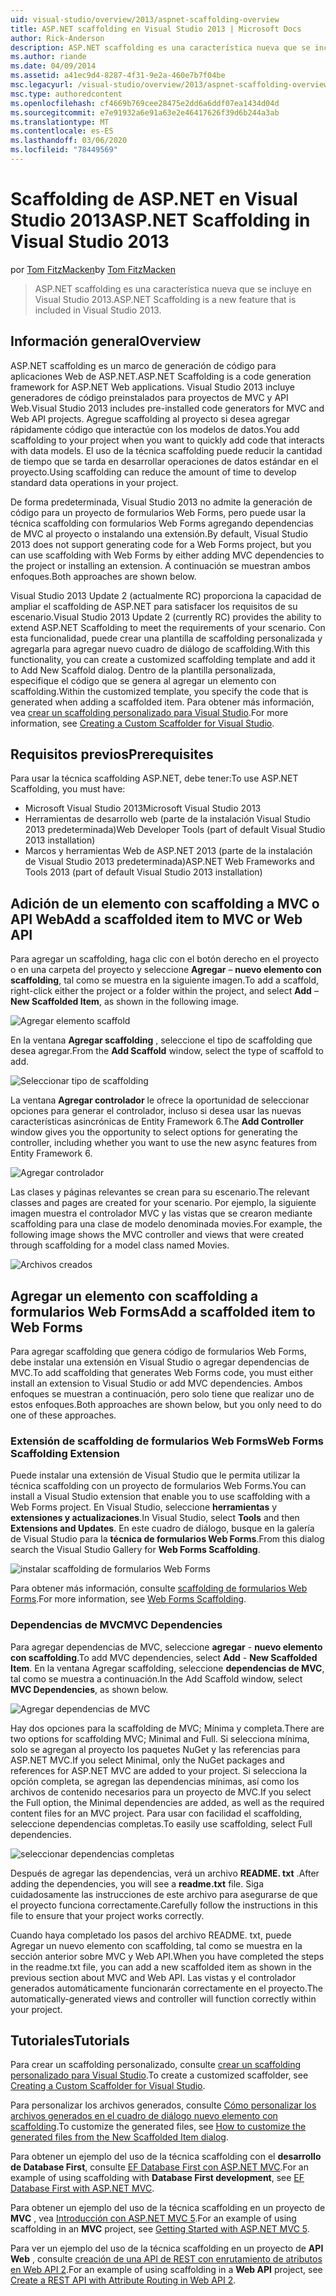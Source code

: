 ```yaml
---
uid: visual-studio/overview/2013/aspnet-scaffolding-overview
title: ASP.NET scaffolding en Visual Studio 2013 | Microsoft Docs
author: Rick-Anderson
description: ASP.NET scaffolding es una característica nueva que se incluye en Visual Studio 2013.
ms.author: riande
ms.date: 04/09/2014
ms.assetid: a41ec9d4-8287-4f31-9e2a-460e7b7f04be
msc.legacyurl: /visual-studio/overview/2013/aspnet-scaffolding-overview
msc.type: authoredcontent
ms.openlocfilehash: cf4669b769cee28475e2dd6a6ddf07ea1434d04d
ms.sourcegitcommit: e7e91932a6e91a63e2e46417626f39d6b244a3ab
ms.translationtype: MT
ms.contentlocale: es-ES
ms.lasthandoff: 03/06/2020
ms.locfileid: "78449569"
---
```

# <a name="aspnet-scaffolding-in-visual-studio-2013"></a><span data-ttu-id="7a624-103">Scaffolding de ASP.NET en Visual Studio 2013</span><span class="sxs-lookup"><span data-stu-id="7a624-103">ASP.NET Scaffolding in Visual Studio 2013</span></span>

<span data-ttu-id="7a624-104">por [Tom FitzMacken](https://github.com/tfitzmac)</span><span class="sxs-lookup"><span data-stu-id="7a624-104">by [Tom FitzMacken](https://github.com/tfitzmac)</span></span>

> <span data-ttu-id="7a624-105">ASP.NET scaffolding es una característica nueva que se incluye en Visual Studio 2013.</span><span class="sxs-lookup"><span data-stu-id="7a624-105">ASP.NET Scaffolding is a new feature that is included in Visual Studio 2013.</span></span>

## <a name="overview"></a><span data-ttu-id="7a624-106">Información general</span><span class="sxs-lookup"><span data-stu-id="7a624-106">Overview</span></span>

<span data-ttu-id="7a624-107">ASP.NET scaffolding es un marco de generación de código para aplicaciones Web de ASP.NET.</span><span class="sxs-lookup"><span data-stu-id="7a624-107">ASP.NET Scaffolding is a code generation framework for ASP.NET Web applications.</span></span> <span data-ttu-id="7a624-108">Visual Studio 2013 incluye generadores de código preinstalados para proyectos de MVC y API Web.</span><span class="sxs-lookup"><span data-stu-id="7a624-108">Visual Studio 2013 includes pre-installed code generators for MVC and Web API projects.</span></span> <span data-ttu-id="7a624-109">Agregue scaffolding al proyecto si desea agregar rápidamente código que interactúe con los modelos de datos.</span><span class="sxs-lookup"><span data-stu-id="7a624-109">You add scaffolding to your project when you want to quickly add code that interacts with data models.</span></span> <span data-ttu-id="7a624-110">El uso de la técnica scaffolding puede reducir la cantidad de tiempo que se tarda en desarrollar operaciones de datos estándar en el proyecto.</span><span class="sxs-lookup"><span data-stu-id="7a624-110">Using scaffolding can reduce the amount of time to develop standard data operations in your project.</span></span>

<span data-ttu-id="7a624-111">De forma predeterminada, Visual Studio 2013 no admite la generación de código para un proyecto de formularios Web Forms, pero puede usar la técnica scaffolding con formularios Web Forms agregando dependencias de MVC al proyecto o instalando una extensión.</span><span class="sxs-lookup"><span data-stu-id="7a624-111">By default, Visual Studio 2013 does not support generating code for a Web Forms project, but you can use scaffolding with Web Forms by either adding MVC dependencies to the project or installing an extension.</span></span> <span data-ttu-id="7a624-112">A continuación se muestran ambos enfoques.</span><span class="sxs-lookup"><span data-stu-id="7a624-112">Both approaches are shown below.</span></span>

<span data-ttu-id="7a624-113">Visual Studio 2013 Update 2 (actualmente RC) proporciona la capacidad de ampliar el scaffolding de ASP.NET para satisfacer los requisitos de su escenario.</span><span class="sxs-lookup"><span data-stu-id="7a624-113">Visual Studio 2013 Update 2 (currently RC) provides the ability to extend ASP.NET Scaffolding to meet the requirements of your scenario.</span></span> <span data-ttu-id="7a624-114">Con esta funcionalidad, puede crear una plantilla de scaffolding personalizada y agregarla para agregar nuevo cuadro de diálogo de scaffolding.</span><span class="sxs-lookup"><span data-stu-id="7a624-114">With this functionality, you can create a customized scaffolding template and add it to Add New Scaffold dialog.</span></span> <span data-ttu-id="7a624-115">Dentro de la plantilla personalizada, especifique el código que se genera al agregar un elemento con scaffolding.</span><span class="sxs-lookup"><span data-stu-id="7a624-115">Within the customized template, you specify the code that is generated when adding a scaffolded item.</span></span> <span data-ttu-id="7a624-116">Para obtener más información, vea [crear un scaffolding personalizado para Visual Studio](https://go.microsoft.com/fwlink/p/?LinkId=395029).</span><span class="sxs-lookup"><span data-stu-id="7a624-116">For more information, see [Creating a Custom Scaffolder for Visual Studio](https://go.microsoft.com/fwlink/p/?LinkId=395029).</span></span>

## <a name="prerequisites"></a><span data-ttu-id="7a624-117">Requisitos previos</span><span class="sxs-lookup"><span data-stu-id="7a624-117">Prerequisites</span></span>

<span data-ttu-id="7a624-118">Para usar la técnica scaffolding ASP.NET, debe tener:</span><span class="sxs-lookup"><span data-stu-id="7a624-118">To use ASP.NET Scaffolding, you must have:</span></span>

- <span data-ttu-id="7a624-119">Microsoft Visual Studio 2013</span><span class="sxs-lookup"><span data-stu-id="7a624-119">Microsoft Visual Studio 2013</span></span>
- <span data-ttu-id="7a624-120">Herramientas de desarrollo web (parte de la instalación Visual Studio 2013 predeterminada)</span><span class="sxs-lookup"><span data-stu-id="7a624-120">Web Developer Tools (part of default Visual Studio 2013 installation)</span></span>
- <span data-ttu-id="7a624-121">Marcos y herramientas Web de ASP.NET 2013 (parte de la instalación de Visual Studio 2013 predeterminada)</span><span class="sxs-lookup"><span data-stu-id="7a624-121">ASP.NET Web Frameworks and Tools 2013 (part of default Visual Studio 2013 installation)</span></span>

## <a name="add-a-scaffolded-item-to-mvc-or-web-api"></a><span data-ttu-id="7a624-122">Adición de un elemento con scaffolding a MVC o API Web</span><span class="sxs-lookup"><span data-stu-id="7a624-122">Add a scaffolded item to MVC or Web API</span></span>

<span data-ttu-id="7a624-123">Para agregar un scaffolding, haga clic con el botón derecho en el proyecto o en una carpeta del proyecto y seleccione **Agregar** – **nuevo elemento con scaffolding**, tal como se muestra en la siguiente imagen.</span><span class="sxs-lookup"><span data-stu-id="7a624-123">To add a scaffold, right-click either the project or a folder within the project, and select **Add** – **New Scaffolded Item**, as shown in the following image.</span></span>

![Agregar elemento scaffold](aspnet-scaffolding-overview/_static/image1.png)

<span data-ttu-id="7a624-125">En la ventana **Agregar scaffolding** , seleccione el tipo de scaffolding que desea agregar.</span><span class="sxs-lookup"><span data-stu-id="7a624-125">From the **Add Scaffold** window, select the type of scaffold to add.</span></span>

![Seleccionar tipo de scaffolding](aspnet-scaffolding-overview/_static/image2.png)

<span data-ttu-id="7a624-127">La ventana **Agregar controlador** le ofrece la oportunidad de seleccionar opciones para generar el controlador, incluso si desea usar las nuevas características asincrónicas de Entity Framework 6.</span><span class="sxs-lookup"><span data-stu-id="7a624-127">The **Add Controller** window gives you the opportunity to select options for generating the controller, including whether you want to use the new async features from Entity Framework 6.</span></span>

![Agregar controlador](aspnet-scaffolding-overview/_static/image3.png)

<span data-ttu-id="7a624-129">Las clases y páginas relevantes se crean para su escenario.</span><span class="sxs-lookup"><span data-stu-id="7a624-129">The relevant classes and pages are created for your scenario.</span></span> <span data-ttu-id="7a624-130">Por ejemplo, la siguiente imagen muestra el controlador MVC y las vistas que se crearon mediante scaffolding para una clase de modelo denominada movies.</span><span class="sxs-lookup"><span data-stu-id="7a624-130">For example, the following image shows the MVC controller and views that were created through scaffolding for a model class named Movies.</span></span>

![Archivos creados](aspnet-scaffolding-overview/_static/image4.png)

## <a name="add-a-scaffolded-item-to-web-forms"></a><span data-ttu-id="7a624-132">Agregar un elemento con scaffolding a formularios Web Forms</span><span class="sxs-lookup"><span data-stu-id="7a624-132">Add a scaffolded item to Web Forms</span></span>

<span data-ttu-id="7a624-133">Para agregar scaffolding que genera código de formularios Web Forms, debe instalar una extensión en Visual Studio o agregar dependencias de MVC.</span><span class="sxs-lookup"><span data-stu-id="7a624-133">To add scaffolding that generates Web Forms code, you must either install an extension to Visual Studio or add MVC dependencies.</span></span> <span data-ttu-id="7a624-134">Ambos enfoques se muestran a continuación, pero solo tiene que realizar uno de estos enfoques.</span><span class="sxs-lookup"><span data-stu-id="7a624-134">Both approaches are shown below, but you only need to do one of these approaches.</span></span>

### <a name="web-forms-scaffolding-extension"></a><span data-ttu-id="7a624-135">Extensión de scaffolding de formularios Web Forms</span><span class="sxs-lookup"><span data-stu-id="7a624-135">Web Forms Scaffolding Extension</span></span>

<span data-ttu-id="7a624-136">Puede instalar una extensión de Visual Studio que le permita utilizar la técnica scaffolding con un proyecto de formularios Web Forms.</span><span class="sxs-lookup"><span data-stu-id="7a624-136">You can install a Visual Studio extension that enable you to use scaffolding with a Web Forms project.</span></span> <span data-ttu-id="7a624-137">En Visual Studio, seleccione **herramientas** y **extensiones y actualizaciones**.</span><span class="sxs-lookup"><span data-stu-id="7a624-137">In Visual Studio, select **Tools** and then **Extensions and Updates**.</span></span> <span data-ttu-id="7a624-138">En este cuadro de diálogo, busque en la galería de Visual Studio para la **técnica de formularios Web Forms**.</span><span class="sxs-lookup"><span data-stu-id="7a624-138">From this dialog search the Visual Studio Gallery for **Web Forms Scaffolding**.</span></span>

![instalar scaffolding de formularios Web Forms](aspnet-scaffolding-overview/_static/image5.png)

<span data-ttu-id="7a624-140">Para obtener más información, consulte [scaffolding de formularios Web Forms](https://go.microsoft.com/fwlink/p/?LinkId=396478).</span><span class="sxs-lookup"><span data-stu-id="7a624-140">For more information, see [Web Forms Scaffolding](https://go.microsoft.com/fwlink/p/?LinkId=396478).</span></span>

### <a name="mvc-dependencies"></a><span data-ttu-id="7a624-141">Dependencias de MVC</span><span class="sxs-lookup"><span data-stu-id="7a624-141">MVC Dependencies</span></span>

<span data-ttu-id="7a624-142">Para agregar dependencias de MVC, seleccione **agregar** - **nuevo elemento con scaffolding**.</span><span class="sxs-lookup"><span data-stu-id="7a624-142">To add MVC dependencies, select **Add** - **New Scaffolded Item**.</span></span> <span data-ttu-id="7a624-143">En la ventana Agregar scaffolding, seleccione **dependencias de MVC**, tal como se muestra a continuación.</span><span class="sxs-lookup"><span data-stu-id="7a624-143">In the Add Scaffold window, select **MVC Dependencies**, as shown below.</span></span>

![Agregar dependencias de MVC](aspnet-scaffolding-overview/_static/image6.png)

<span data-ttu-id="7a624-145">Hay dos opciones para la scaffolding de MVC; Mínima y completa.</span><span class="sxs-lookup"><span data-stu-id="7a624-145">There are two options for scaffolding MVC; Minimal and Full.</span></span> <span data-ttu-id="7a624-146">Si selecciona mínima, solo se agregan al proyecto los paquetes NuGet y las referencias para ASP.NET MVC.</span><span class="sxs-lookup"><span data-stu-id="7a624-146">If you select Minimal, only the NuGet packages and references for ASP.NET MVC are added to your project.</span></span> <span data-ttu-id="7a624-147">Si selecciona la opción completa, se agregan las dependencias mínimas, así como los archivos de contenido necesarios para un proyecto de MVC.</span><span class="sxs-lookup"><span data-stu-id="7a624-147">If you select the Full option, the Minimal dependencies are added, as well as the required content files for an MVC project.</span></span> <span data-ttu-id="7a624-148">Para usar con facilidad el scaffolding, seleccione dependencias completas.</span><span class="sxs-lookup"><span data-stu-id="7a624-148">To easily use scaffolding, select Full dependencies.</span></span>

![seleccionar dependencias completas](aspnet-scaffolding-overview/_static/image7.png)

<span data-ttu-id="7a624-150">Después de agregar las dependencias, verá un archivo **README. txt** .</span><span class="sxs-lookup"><span data-stu-id="7a624-150">After adding the dependencies, you will see a **readme.txt** file.</span></span> <span data-ttu-id="7a624-151">Siga cuidadosamente las instrucciones de este archivo para asegurarse de que el proyecto funciona correctamente.</span><span class="sxs-lookup"><span data-stu-id="7a624-151">Carefully follow the instructions in this file to ensure that your project works correctly.</span></span>

<span data-ttu-id="7a624-152">Cuando haya completado los pasos del archivo README. txt, puede Agregar un nuevo elemento con scaffolding, tal como se muestra en la sección anterior sobre MVC y Web API.</span><span class="sxs-lookup"><span data-stu-id="7a624-152">When you have completed the steps in the readme.txt file, you can add a new scaffolded item as shown in the previous section about MVC and Web API.</span></span> <span data-ttu-id="7a624-153">Las vistas y el controlador generados automáticamente funcionarán correctamente en el proyecto.</span><span class="sxs-lookup"><span data-stu-id="7a624-153">The automatically-generated views and controller will function correctly within your project.</span></span>

## <a name="tutorials"></a><span data-ttu-id="7a624-154">Tutoriales</span><span class="sxs-lookup"><span data-stu-id="7a624-154">Tutorials</span></span>

<span data-ttu-id="7a624-155">Para crear un scaffolding personalizado, consulte [crear un scaffolding personalizado para Visual Studio](https://go.microsoft.com/fwlink/p/?LinkId=395029).</span><span class="sxs-lookup"><span data-stu-id="7a624-155">To create a customized scaffolder, see [Creating a Custom Scaffolder for Visual Studio](https://go.microsoft.com/fwlink/p/?LinkId=395029).</span></span>

<span data-ttu-id="7a624-156">Para personalizar los archivos generados, consulte [Cómo personalizar los archivos generados en el cuadro de diálogo nuevo elemento con scaffolding](https://blogs.msdn.com/b/webdev/archive/2013/12/26/how-to-customize-the-generated-files-from-the-new-scaffolded-item-dialog.aspx).</span><span class="sxs-lookup"><span data-stu-id="7a624-156">To customize the generated files, see [How to customize the generated files from the New Scaffolded Item dialog](https://blogs.msdn.com/b/webdev/archive/2013/12/26/how-to-customize-the-generated-files-from-the-new-scaffolded-item-dialog.aspx).</span></span>

<span data-ttu-id="7a624-157">Para obtener un ejemplo del uso de la técnica scaffolding con el **desarrollo de Database First**, consulte [EF Database First con ASP.NET MVC](../../../mvc/overview/getting-started/database-first-development/setting-up-database.md).</span><span class="sxs-lookup"><span data-stu-id="7a624-157">For an example of using scaffolding with **Database First development**, see [EF Database First with ASP.NET MVC](../../../mvc/overview/getting-started/database-first-development/setting-up-database.md).</span></span>

<span data-ttu-id="7a624-158">Para obtener un ejemplo del uso de la técnica scaffolding en un proyecto de **MVC** , vea [Introducción con ASP.NET MVC 5](../../../mvc/overview/getting-started/introduction/getting-started.md).</span><span class="sxs-lookup"><span data-stu-id="7a624-158">For an example of using scaffolding in an **MVC** project, see [Getting Started with ASP.NET MVC 5](../../../mvc/overview/getting-started/introduction/getting-started.md).</span></span>

<span data-ttu-id="7a624-159">Para ver un ejemplo del uso de la técnica scaffolding en un proyecto de **API Web** , consulte [creación de una API de REST con enrutamiento de atributos en Web API 2](../../../web-api/overview/web-api-routing-and-actions/create-a-rest-api-with-attribute-routing.md).</span><span class="sxs-lookup"><span data-stu-id="7a624-159">For an example of using scaffolding in a **Web API** project, see [Create a REST API with Attribute Routing in Web API 2](../../../web-api/overview/web-api-routing-and-actions/create-a-rest-api-with-attribute-routing.md).</span></span>
